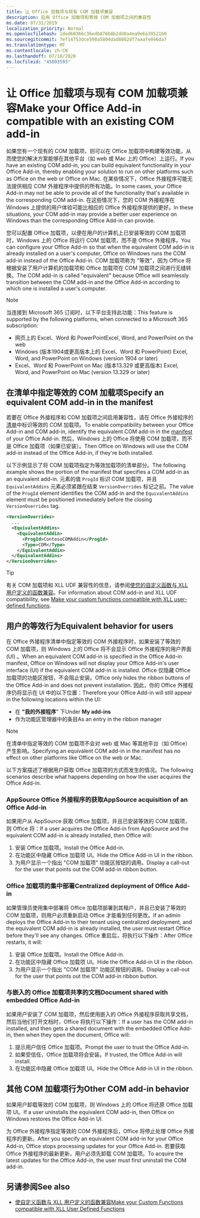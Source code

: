 ```yaml
---
title: 让 Office 加载项与现有 COM 加载项兼容
description: 启用 Office 加载项和等效 COM 加载项之间的兼容性
ms.date: 07/31/2019
localization_priority: Normal
ms.openlocfilehash: 1ded60366c36edb876b8b2dd0a4ea9e6a39521b0
ms.sourcegitcommit: 7ef14753dce598a5804dad8802df7aaafe046da7
ms.translationtype: MT
ms.contentlocale: zh-CN
ms.lasthandoff: 07/10/2020
ms.locfileid: "45093593"
---
```

# <a name="make-your-office-add-in-compatible-with-an-existing-com-add-in"></a><span data-ttu-id="86657-103">让 Office 加载项与现有 COM 加载项兼容</span><span class="sxs-lookup"><span data-stu-id="86657-103">Make your Office Add-in compatible with an existing COM add-in</span></span>

<span data-ttu-id="86657-104">如果您有一个现有的 COM 加载项，则可以在 Office 加载项中构建等效功能，从而使您的解决方案能够在其他平台（如 web 或 Mac 上的 Office）上运行。</span><span class="sxs-lookup"><span data-stu-id="86657-104">If you have an existing COM add-in, you can build equivalent functionality in your Office Add-in, thereby enabling your solution to run on other platforms such as Office on the web or Office on Mac.</span></span> <span data-ttu-id="86657-105">在某些情况下，Office 外接程序可能无法提供相应 COM 外接程序中提供的所有功能。</span><span class="sxs-lookup"><span data-stu-id="86657-105">In some cases, your Office Add-in may not be able to provide all of the functionality that's available in the corresponding COM add-in.</span></span> <span data-ttu-id="86657-106">在这些情况下，您的 COM 外接程序在 Windows 上提供的用户体验可能比相应的 Office 外接程序提供的更好。</span><span class="sxs-lookup"><span data-stu-id="86657-106">In these situations, your COM add-in may provide a better user experience on Windows than the corresponding Office Add-in can provide.</span></span>

<span data-ttu-id="86657-107">您可以配置 Office 加载项，以便在用户的计算机上已安装等效的 COM 加载项时，Windows 上的 Office 将运行 COM 加载项，而不是 Office 外接程序。</span><span class="sxs-lookup"><span data-stu-id="86657-107">You can configure your Office Add-in so that when the equivalent COM add-in is already installed on a user's computer, Office on Windows runs the COM add-in instead of the Office Add-in.</span></span> <span data-ttu-id="86657-108">COM 加载项称为 "等效"，因为 Office 将根据安装了用户计算机的加载项和 Office 加载项在 COM 加载项之间进行无缝转换。</span><span class="sxs-lookup"><span data-stu-id="86657-108">The COM add-in is called "equivalent" because Office will seamlessly transition between the COM add-in and the Office Add-in according to which one is installed a user's computer.</span></span>

> [!NOTE]
> <span data-ttu-id="86657-109">当连接到 Microsoft 365 订阅时，以下平台支持此功能：</span><span class="sxs-lookup"><span data-stu-id="86657-109">This feature is supported by the following platforms, when connected to a Microsoft 365 subscription:</span></span>
> - <span data-ttu-id="86657-110">网页上的 Excel、Word 和 PowerPoint</span><span class="sxs-lookup"><span data-stu-id="86657-110">Excel, Word, and PowerPoint on the web</span></span>
> - <span data-ttu-id="86657-111">Windows (版本1904或更高版本上的 Excel、Word 和 PowerPoint) </span><span class="sxs-lookup"><span data-stu-id="86657-111">Excel, Word, and PowerPoint on Windows (version 1904 or later)</span></span>
> - <span data-ttu-id="86657-112">Excel、Word 和 PowerPoint on Mac (版本13.329 或更高版本) </span><span class="sxs-lookup"><span data-stu-id="86657-112">Excel, Word, and PowerPoint on Mac (version 13.329 or later)</span></span>

## <a name="specify-an-equivalent-com-add-in-in-the-manifest"></a><span data-ttu-id="86657-113">在清单中指定等效的 COM 加载项</span><span class="sxs-lookup"><span data-stu-id="86657-113">Specify an equivalent COM add-in in the manifest</span></span>

<span data-ttu-id="86657-114">若要在 Office 外接程序和 COM 加载项之间启用兼容性，请在 Office 外接程序的[清单](add-in-manifests.md)中标识等效的 COM 加载项。</span><span class="sxs-lookup"><span data-stu-id="86657-114">To enable compatibility between your Office Add-in and COM add-in, identify the equivalent COM add-in in the [manifest](add-in-manifests.md) of your Office Add-in.</span></span> <span data-ttu-id="86657-115">然后，Windows 上的 Office 将使用 COM 加载项，而不是 Office 加载项（如果已安装）。</span><span class="sxs-lookup"><span data-stu-id="86657-115">Then Office on Windows will use the COM add-in instead of the Office Add-in, if they're both installed.</span></span>

<span data-ttu-id="86657-116">以下示例显示了将 COM 加载项指定为等效加载项的清单部分。</span><span class="sxs-lookup"><span data-stu-id="86657-116">The following example shows the portion of the manifest that specifies a COM add-in as an equivalent add-in.</span></span> <span data-ttu-id="86657-117">元素的值 `ProgId` 标识 COM 加载项，并且 `EquivalentAddins` 元素必须紧跟在结束 `VersionOverrides` 标记之前。</span><span class="sxs-lookup"><span data-stu-id="86657-117">The value of the `ProgId` element identifies the COM add-in and the `EquivalentAddins` element must be positioned immediately before the closing `VersionOverrides` tag.</span></span>

```xml
<VersionOverrides>
  ...
  <EquivalentAddins>
    <EquivalentAddin>
      <ProgId>ContosoCOMAddin</ProgId>
      <Type>COM</Type>
    </EquivalentAddin>
  </EquivalentAddins>
</VersionOverrides>
```

> [!TIP]
> <span data-ttu-id="86657-118">有关 COM 加载项和 XLL UDF 兼容性的信息，请参阅[使您的自定义函数与 XLL 用户定义的函数兼容](../excel/make-custom-functions-compatible-with-xll-udf.md)。</span><span class="sxs-lookup"><span data-stu-id="86657-118">For information about COM add-in and XLL UDF compatibility, see [Make your custom functions compatible with XLL user-defined functions](../excel/make-custom-functions-compatible-with-xll-udf.md).</span></span>

## <a name="equivalent-behavior-for-users"></a><span data-ttu-id="86657-119">用户的等效行为</span><span class="sxs-lookup"><span data-stu-id="86657-119">Equivalent behavior for users</span></span>

<span data-ttu-id="86657-120">在 Office 外接程序清单中指定等效的 COM 外接程序时，如果安装了等效的 COM 加载项，则 Windows 上的 Office 将不会显示 Office 外接程序的用户界面 (UI) 。</span><span class="sxs-lookup"><span data-stu-id="86657-120">When an equivalent COM add-in is specified in the Office Add-in manifest, Office on Windows will not display your Office Add-in's user interface (UI) if the equivalent COM add-in is installed.</span></span> <span data-ttu-id="86657-121">Office 仅隐藏 Office 加载项的功能区按钮，不会阻止安装。</span><span class="sxs-lookup"><span data-stu-id="86657-121">Office only hides the ribbon buttons of the Office Add-in and does not prevent installation.</span></span> <span data-ttu-id="86657-122">因此，你的 Office 外接程序仍将显示在 UI 中的以下位置：</span><span class="sxs-lookup"><span data-stu-id="86657-122">Therefore your Office Add-in will still appear in the following locations within the UI:</span></span>

- <span data-ttu-id="86657-123">在 **"我的外接程序**" 下</span><span class="sxs-lookup"><span data-stu-id="86657-123">Under **My add-ins**</span></span>
- <span data-ttu-id="86657-124">作为功能区管理器中的条目</span><span class="sxs-lookup"><span data-stu-id="86657-124">As an entry in the ribbon manager</span></span>

> [!NOTE]
> <span data-ttu-id="86657-125">在清单中指定等效的 COM 加载项不会对 web 或 Mac 等其他平台（如 Office）产生影响。</span><span class="sxs-lookup"><span data-stu-id="86657-125">Specifying an equivalent COM add-in in the manifest has no effect on other platforms like Office on the web or Mac.</span></span>

<span data-ttu-id="86657-126">以下方案描述了根据用户获取 Office 加载项的方式而发生的情况。</span><span class="sxs-lookup"><span data-stu-id="86657-126">The following scenarios describe what happens depending on how the user acquires the Office Add-in.</span></span>

### <a name="appsource-acquisition-of-an-office-add-in"></a><span data-ttu-id="86657-127">AppSource Office 外接程序的获取</span><span class="sxs-lookup"><span data-stu-id="86657-127">AppSource acquisition of an Office Add-in</span></span>

<span data-ttu-id="86657-128">如果用户从 AppSource 获取 Office 加载项，并且已安装等效的 COM 加载项，则 Office 将：</span><span class="sxs-lookup"><span data-stu-id="86657-128">If a user acquires the Office Add-in from AppSource and the equivalent COM add-in is already installed, then Office will:</span></span>

1. <span data-ttu-id="86657-129">安装 Office 加载项。</span><span class="sxs-lookup"><span data-stu-id="86657-129">Install the Office Add-in.</span></span>
2. <span data-ttu-id="86657-130">在功能区中隐藏 Office 加载项 UI。</span><span class="sxs-lookup"><span data-stu-id="86657-130">Hide the Office Add-in UI in the ribbon.</span></span>
3. <span data-ttu-id="86657-131">为用户显示一个指出 "COM 加载项" 功能区按钮的调用。</span><span class="sxs-lookup"><span data-stu-id="86657-131">Display a call-out for the user that points out the COM add-in ribbon button.</span></span>

### <a name="centralized-deployment-of-office-add-in"></a><span data-ttu-id="86657-132">Office 加载项的集中部署</span><span class="sxs-lookup"><span data-stu-id="86657-132">Centralized deployment of Office Add-in</span></span>

<span data-ttu-id="86657-133">如果管理员使用集中部署将 Office 加载项部署到其租户，并且已安装了等效的 COM 加载项，则用户必须重新启动 Office 才能看到任何更改。</span><span class="sxs-lookup"><span data-stu-id="86657-133">If an admin deploys the Office Add-in to their tenant using centralized deployment, and the equivalent COM add-in is already installed, the user must restart Office before they'll see any changes.</span></span> <span data-ttu-id="86657-134">Office 重启后，将执行以下操作：</span><span class="sxs-lookup"><span data-stu-id="86657-134">After Office restarts, it will:</span></span>

1. <span data-ttu-id="86657-135">安装 Office 加载项。</span><span class="sxs-lookup"><span data-stu-id="86657-135">Install the Office Add-in.</span></span>
2. <span data-ttu-id="86657-136">在功能区中隐藏 Office 加载项 UI。</span><span class="sxs-lookup"><span data-stu-id="86657-136">Hide the Office Add-in UI in the ribbon.</span></span>
3. <span data-ttu-id="86657-137">为用户显示一个指出 "COM 加载项" 功能区按钮的调用。</span><span class="sxs-lookup"><span data-stu-id="86657-137">Display a call-out for the user that points out the COM add-in ribbon button.</span></span>

### <a name="document-shared-with-embedded-office-add-in"></a><span data-ttu-id="86657-138">与嵌入的 Office 加载项共享的文档</span><span class="sxs-lookup"><span data-stu-id="86657-138">Document shared with embedded Office Add-in</span></span>

<span data-ttu-id="86657-139">如果用户安装了 COM 加载项，然后使用嵌入的 Office 外接程序获取共享文档，然后当他们打开文档时，Office 将执行以下操作：</span><span class="sxs-lookup"><span data-stu-id="86657-139">If a user has the COM add-in installed, and then gets a shared document with the embedded Office Add-in, then when they open the document, Office will:</span></span>

1. <span data-ttu-id="86657-140">提示用户信任 Office 加载项。</span><span class="sxs-lookup"><span data-stu-id="86657-140">Prompt the user to trust the Office Add-in.</span></span>
2. <span data-ttu-id="86657-141">如果受信任，Office 加载项将会安装。</span><span class="sxs-lookup"><span data-stu-id="86657-141">If trusted, the Office Add-in will install.</span></span>
3. <span data-ttu-id="86657-142">在功能区中隐藏 Office 加载项 UI。</span><span class="sxs-lookup"><span data-stu-id="86657-142">Hide the Office Add-in UI in the ribbon.</span></span>

## <a name="other-com-add-in-behavior"></a><span data-ttu-id="86657-143">其他 COM 加载项行为</span><span class="sxs-lookup"><span data-stu-id="86657-143">Other COM add-in behavior</span></span>

<span data-ttu-id="86657-144">如果用户卸载等效的 COM 加载项，则 Windows 上的 Office 将还原 Office 加载项 UI。</span><span class="sxs-lookup"><span data-stu-id="86657-144">If a user uninstalls the equivalent COM add-in, then Office on Windows restores the Office Add-in UI.</span></span>

<span data-ttu-id="86657-145">为 Office 外接程序指定等效的 COM 外接程序后，Office 将停止处理 Office 外接程序的更新。</span><span class="sxs-lookup"><span data-stu-id="86657-145">After you specify an equivalent COM add-in for your Office Add-in, Office stops processing updates for your Office Add-in.</span></span> <span data-ttu-id="86657-146">若要获取 Office 外接程序的最新更新，用户必须先卸载 COM 加载项。</span><span class="sxs-lookup"><span data-stu-id="86657-146">To acquire the latest updates for the Office Add-in, the user must first uninstall the COM add-in.</span></span>

## <a name="see-also"></a><span data-ttu-id="86657-147">另请参阅</span><span class="sxs-lookup"><span data-stu-id="86657-147">See also</span></span>

- [<span data-ttu-id="86657-148">使自定义函数与 XLL 用户定义的函数兼容</span><span class="sxs-lookup"><span data-stu-id="86657-148">Make your Custom Functions compatible with XLL User Defined Functions</span></span>](../excel/make-custom-functions-compatible-with-xll-udf.md)
